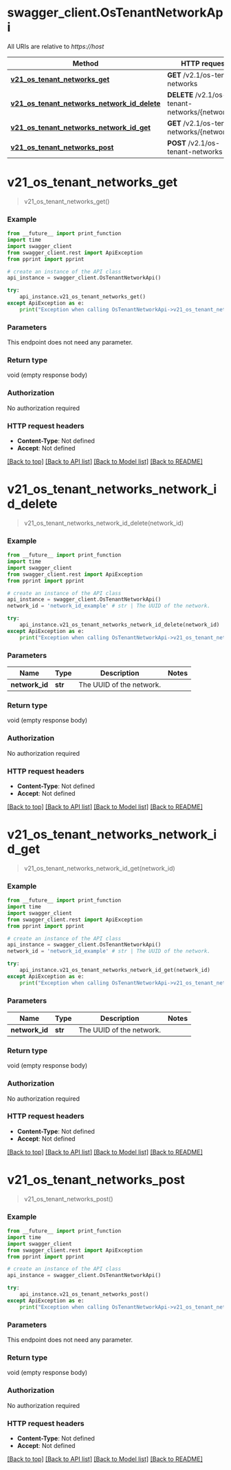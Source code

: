 # swagger_client.OsTenantNetworkApi

All URIs are relative to *https://host*

Method | HTTP request | Description
------------- | ------------- | -------------
[**v21_os_tenant_networks_get**](OsTenantNetworkApi.md#v21_os_tenant_networks_get) | **GET** /v2.1/os-tenant-networks | 
[**v21_os_tenant_networks_network_id_delete**](OsTenantNetworkApi.md#v21_os_tenant_networks_network_id_delete) | **DELETE** /v2.1/os-tenant-networks/{network_id} | 
[**v21_os_tenant_networks_network_id_get**](OsTenantNetworkApi.md#v21_os_tenant_networks_network_id_get) | **GET** /v2.1/os-tenant-networks/{network_id} | 
[**v21_os_tenant_networks_post**](OsTenantNetworkApi.md#v21_os_tenant_networks_post) | **POST** /v2.1/os-tenant-networks | 


# **v21_os_tenant_networks_get**
> v21_os_tenant_networks_get()



### Example
```python
from __future__ import print_function
import time
import swagger_client
from swagger_client.rest import ApiException
from pprint import pprint

# create an instance of the API class
api_instance = swagger_client.OsTenantNetworkApi()

try:
    api_instance.v21_os_tenant_networks_get()
except ApiException as e:
    print("Exception when calling OsTenantNetworkApi->v21_os_tenant_networks_get: %s\n" % e)
```

### Parameters
This endpoint does not need any parameter.

### Return type

void (empty response body)

### Authorization

No authorization required

### HTTP request headers

 - **Content-Type**: Not defined
 - **Accept**: Not defined

[[Back to top]](#) [[Back to API list]](../README.md#documentation-for-api-endpoints) [[Back to Model list]](../README.md#documentation-for-models) [[Back to README]](../README.md)

# **v21_os_tenant_networks_network_id_delete**
> v21_os_tenant_networks_network_id_delete(network_id)



### Example
```python
from __future__ import print_function
import time
import swagger_client
from swagger_client.rest import ApiException
from pprint import pprint

# create an instance of the API class
api_instance = swagger_client.OsTenantNetworkApi()
network_id = 'network_id_example' # str | The UUID of the network. 

try:
    api_instance.v21_os_tenant_networks_network_id_delete(network_id)
except ApiException as e:
    print("Exception when calling OsTenantNetworkApi->v21_os_tenant_networks_network_id_delete: %s\n" % e)
```

### Parameters

Name | Type | Description  | Notes
------------- | ------------- | ------------- | -------------
 **network_id** | **str**| The UUID of the network.  | 

### Return type

void (empty response body)

### Authorization

No authorization required

### HTTP request headers

 - **Content-Type**: Not defined
 - **Accept**: Not defined

[[Back to top]](#) [[Back to API list]](../README.md#documentation-for-api-endpoints) [[Back to Model list]](../README.md#documentation-for-models) [[Back to README]](../README.md)

# **v21_os_tenant_networks_network_id_get**
> v21_os_tenant_networks_network_id_get(network_id)



### Example
```python
from __future__ import print_function
import time
import swagger_client
from swagger_client.rest import ApiException
from pprint import pprint

# create an instance of the API class
api_instance = swagger_client.OsTenantNetworkApi()
network_id = 'network_id_example' # str | The UUID of the network. 

try:
    api_instance.v21_os_tenant_networks_network_id_get(network_id)
except ApiException as e:
    print("Exception when calling OsTenantNetworkApi->v21_os_tenant_networks_network_id_get: %s\n" % e)
```

### Parameters

Name | Type | Description  | Notes
------------- | ------------- | ------------- | -------------
 **network_id** | **str**| The UUID of the network.  | 

### Return type

void (empty response body)

### Authorization

No authorization required

### HTTP request headers

 - **Content-Type**: Not defined
 - **Accept**: Not defined

[[Back to top]](#) [[Back to API list]](../README.md#documentation-for-api-endpoints) [[Back to Model list]](../README.md#documentation-for-models) [[Back to README]](../README.md)

# **v21_os_tenant_networks_post**
> v21_os_tenant_networks_post()



### Example
```python
from __future__ import print_function
import time
import swagger_client
from swagger_client.rest import ApiException
from pprint import pprint

# create an instance of the API class
api_instance = swagger_client.OsTenantNetworkApi()

try:
    api_instance.v21_os_tenant_networks_post()
except ApiException as e:
    print("Exception when calling OsTenantNetworkApi->v21_os_tenant_networks_post: %s\n" % e)
```

### Parameters
This endpoint does not need any parameter.

### Return type

void (empty response body)

### Authorization

No authorization required

### HTTP request headers

 - **Content-Type**: Not defined
 - **Accept**: Not defined

[[Back to top]](#) [[Back to API list]](../README.md#documentation-for-api-endpoints) [[Back to Model list]](../README.md#documentation-for-models) [[Back to README]](../README.md)

